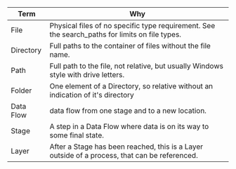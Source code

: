 |Term      |Why                                                                                                           |
|----------|--------------------------------------------------------------------------------------------------------------|
|File      |Physical files of no specific type requirement. See the search_paths for limits on file types.|
|Directory |Full paths to the container of files without the file name.|
|Path      |Full path to the file, not relative, but usually Windows style with drive letters.|
|Folder    |One element of a Directory, so relative without an indication of it's directory|
|Data Flow |data flow from one stage and to a new location.|
|Stage     |A step in a Data Flow where data is on its way to some final state.|
|Layer     |After a Stage has been reached, this is a Layer outside of a process, that can be referenced.|
